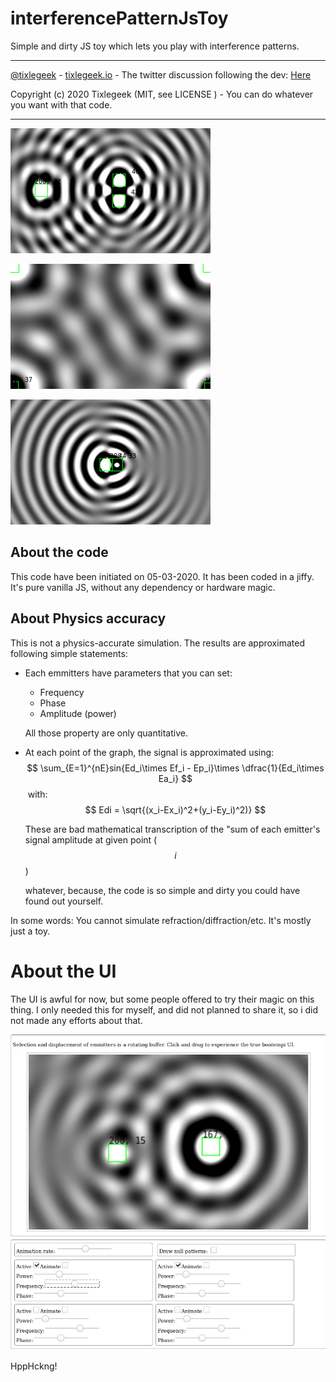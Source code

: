 # interferencePatternJsToy

Simple and dirty JS toy which lets you play with interference patterns.

---

 [@tixlegeek](https://twitter.com/tixlegeek) - [tixlegeek.io](https://tixlegeek.io) - The twitter discussion following the dev: [Here](https://twitter.com/tixlegeek/status/1235567463636570112)

Copyright (c) 2020 Tixlegeek (MIT, see LICENSE ) - You can do whatever you want with that code.

---

![image01](README.assets/image01.png)

![image02](README.assets/image02.png)

![image03](README.assets/image03.png)



## About the code

This code have been initiated on 05-03-2020. It has been coded in a jiffy. It's pure vanilla JS, without any dependency or hardware magic. 

## About Physics accuracy

This is not a physics-accurate simulation. The results are approximated following simple statements:

* Each emmitters have parameters that you can set:

  * Frequency
  * Phase
  * Amplitude (power)

  All those property are only quantitative.

* At each point of the graph, the signal is approximated using:
  $$
  \sum_{E=1}^{nE}sin{Ed_i\times Ef_i - Ep_i}\times \dfrac{1}{Ed_i\times Ea_i}
  $$
  ​	with:
  $$
  Edi = \sqrt{(x_i-Ex_i)^2+(y_i-Ey_i)^2)}
  $$
  

  These are bad mathematical transcription of the "sum of each  emitter's signal amplitude at given point ($$i$$)

  whatever, because, the code is so simple and dirty you could have found out yourself.

In some words: You cannot simulate refraction/diffraction/etc. It's mostly just a toy.

# About the UI

The UI is awful for now, but some people offered to try their magic on this thing. I only needed this for myself, and did not planned to share it, so i did not made any efforts about that.

![image-20200306133658929](README.assets/image-20200306133658929.png)

HppHckng!